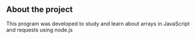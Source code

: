 ## About the project 

This program was developed to study and learn about arrays in JavaScript and requests using node.js